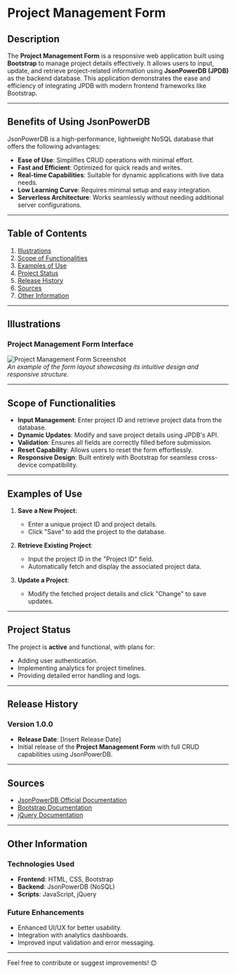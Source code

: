 # Project Management Form

## Description
The **Project Management Form** is a responsive web application built using **Bootstrap** to manage project details effectively. It allows users to input, update, and retrieve project-related information using **JsonPowerDB (JPDB)** as the backend database. This application demonstrates the ease and efficiency of integrating JPDB with modern frontend frameworks like Bootstrap.

---

## Benefits of Using JsonPowerDB
JsonPowerDB is a high-performance, lightweight NoSQL database that offers the following advantages:
- **Ease of Use**: Simplifies CRUD operations with minimal effort.
- **Fast and Efficient**: Optimized for quick reads and writes.
- **Real-time Capabilities**: Suitable for dynamic applications with live data needs.
- **Low Learning Curve**: Requires minimal setup and easy integration.
- **Serverless Architecture**: Works seamlessly without needing additional server configurations.

---

## Table of Contents
1. [Illustrations](#illustrations)
2. [Scope of Functionalities](#scope-of-functionalities)
3. [Examples of Use](#examples-of-use)
4. [Project Status](#project-status)
5. [Release History](#release-history)
6. [Sources](#sources)
7. [Other Information](#other-information)

---

## Illustrations
### Project Management Form Interface
![Project Management Form Screenshot](https://via.placeholder.com/800x400?text=Project+Management+Form)  
*An example of the form layout showcasing its intuitive design and responsive structure.*

---

## Scope of Functionalities
- **Input Management**: Enter project ID and retrieve project data from the database.
- **Dynamic Updates**: Modify and save project details using JPDB's API.
- **Validation**: Ensures all fields are correctly filled before submission.
- **Reset Capability**: Allows users to reset the form effortlessly.
- **Responsive Design**: Built entirely with Bootstrap for seamless cross-device compatibility.

---

## Examples of Use
1. **Save a New Project**:
   - Enter a unique project ID and project details.
   - Click "Save" to add the project to the database.

2. **Retrieve Existing Project**:
   - Input the project ID in the "Project ID" field.
   - Automatically fetch and display the associated project data.

3. **Update a Project**:
   - Modify the fetched project details and click "Change" to save updates.

---

## Project Status
The project is **active** and functional, with plans for:
- Adding user authentication.
- Implementing analytics for project timelines.
- Providing detailed error handling and logs.

---

## Release History
### Version 1.0.0
- **Release Date**: [Insert Release Date]
- Initial release of the **Project Management Form** with full CRUD capabilities using JsonPowerDB.

---

## Sources
- [JsonPowerDB Official Documentation](https://login2explore.com/jpdb/docs.html)
- [Bootstrap Documentation](https://getbootstrap.com/docs/5.3/)
- [jQuery Documentation](https://api.jquery.com/)

---

## Other Information
### Technologies Used
- **Frontend**: HTML, CSS, Bootstrap
- **Backend**: JsonPowerDB (NoSQL)
- **Scripts**: JavaScript, jQuery

### Future Enhancements
- Enhanced UI/UX for better usability.
- Integration with analytics dashboards.
- Improved input validation and error messaging.

---

Feel free to contribute or suggest improvements! 😊
